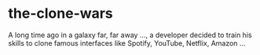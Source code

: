 # the-clone-wars
A long time ago in a galaxy far, far away ..., a developer decided to train his skills to clone famous interfaces like Spotify, YouTube, Netflix, Amazon ...
